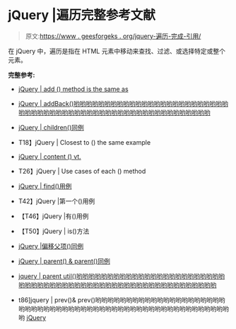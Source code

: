 # jQuery |遍历完整参考文献

> 原文:[https://www . geesforgeks . org/jquery-遍历-完成-引用/](https://www.geeksforgeeks.org/jquery-traversing-complete-reference/)

在 jQuery 中，遍历是指在 HTML 元素中移动来查找、过滤、或选择特定或整个元素。

**完整参考:**

*   [jQuery | add () method is the same as](https://www.geeksforgeeks.org/jquery-add-method-with-example/)
*   [jQuery | addBack()哟哟哟哟哟哟哟哟哟哟哟哟哟哟哟哟哟哟哟哟哟哟哟哟哟哟哟哟哟哟哟哟哟哟哟哟哟哟哟哟哟哟哟哟哟哟哟哟哟哟哟哟哟哟哟哟](https://www.geeksforgeeks.org/jquery-addback-with-examples/)
*   [jQuery | children()同例](https://www.geeksforgeeks.org/jquery-children-with-examples/)
*   T18】jQuery | Closest to () the same example
*   [jQuery | content () vt.](https://www.geeksforgeeks.org/jquery-contents-with-examples/)
*   T26】jQuery | Use cases of each () method
*   [jQuery | find()用例](https://www.geeksforgeeks.org/jquery-find-with-examples/)
*   T42】jQuery |第一个()用例
*   【T46】jQuery |有()用例
*   【T50】jQuery | is()方法

*   [jQuery |偏移父项()同例](https://www.geeksforgeeks.org/jquery-offsetparent-with-example/)
*   [jQuery | parent() & parent()同例](https://www.geeksforgeeks.org/jquery-parent-parents-with-examples/)
*   [jquery | parent util()哟哟哟哟哟哟哟哟哟哟哟哟哟哟哟哟哟哟哟哟哟哟哟哟哟哟哟哟哟哟哟哟哟哟哟哟哟哟哟哟哟哟哟哟哟哟哟哟哟哟哟哟哟哟哟哟](https://www.geeksforgeeks.org/jquery-parentsuntil-with-example/)
*   t86]jquery | prev()& prev()哟哟哟哟哟哟哟哟哟哟哟哟哟哟哟哟哟哟哟哟哟哟哟哟哟哟哟哟哟哟哟哟哟哟哟哟哟哟哟哟哟哟哟哟哟哟哟哟哟哟哟哟哟哟哟哟
[jQuery](https://www.geeksforgeeks.org/jquery-prevuntil-with-examples/)
